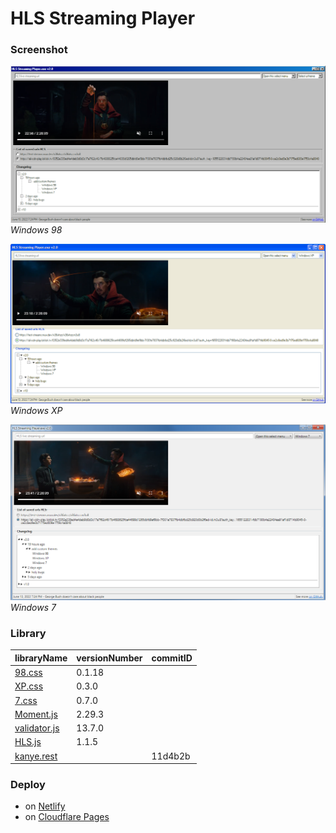 # HLS Streaming Player

### Screenshot

![0](img/screenshot/0.png)
_Windows 98_

![1](img/screenshot/1.png)
_Windows XP_

![2](img/screenshot/2.png)
_Windows 7_

### Library

| libraryName                                                 | versionNumber | commitID |
| ----------------------------------------------------------- | ------------- | -------- |
| [98.css](https://github.com/jdan/98.css)                    | 0.1.18        |          |
| [XP.css](https://github.com/botoxparty/XP.css)              | 0.3.0         |          |
| [7.css](https://github.com/khang-nd/7.css)                  | 0.7.0         |          |
| [Moment.js](https://github.com/moment/moment/)              | 2.29.3        |          |
| [validator.js](https://github.com/validatorjs/validator.js) | 13.7.0        |          |
| [HLS.js](https://github.com/video-dev/hls.js/)              | 1.1.5         |          |
| [kanye.rest](https://github.com/ajzbc/kanye.rest)           |               | 11d4b2b  |

### Deploy

- on [Netlify](https://hls-streaming-player.netlify.app/)
- on [Cloudflare Pages](https://hls-streaming-player.pages.dev/)
